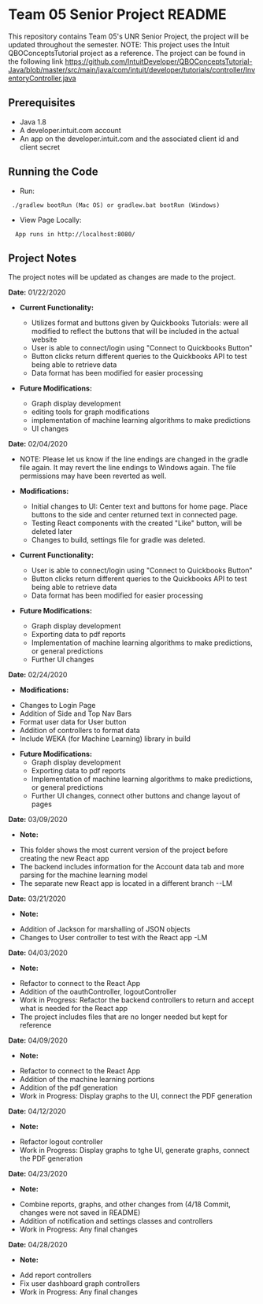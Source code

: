 # Team 05 Senior Project README
This repository contains Team 05's UNR Senior Project, the project will be updated throughout the semester.
NOTE: This project uses the Intuit QBOConceptsTutorial project as a reference. The project can be found in
the following link https://github.com/IntuitDeveloper/QBOConceptsTutorial-Java/blob/master/src/main/java/com/intuit/developer/tutorials/controller/InventoryController.java

## Prerequisites

* Java 1.8
* A developer.intuit.com account
* An app on the developer.intuit.com and the associated client id and client secret

## Running the Code

   * Run:
  ```
   ./gradlew bootRun (Mac OS) or gradlew.bat bootRun (Windows)
   ```

  * View Page Locally:
  ```
    App runs in http://localhost:8080/
   ```

## Project Notes
The project notes will be updated as changes are made to the project.

**Date:** 01/22/2020
* **Current Functionality:**
    - Utilizes format and buttons given by Quickbooks Tutorials: were all modified to reflect the buttons that will be included in the actual website
    - User is able to connect/login using "Connect to Quickbooks Button"
    - Button clicks return different queries to the Quickbooks API to test being able to retrieve data
    - Data format has been modified for easier processing

* **Future Modifications:**
    - Graph display development
    - editing tools for graph modifications
    - implementation of machine learning algorithms to make predictions
    - UI changes

**Date:** 02/04/2020
* NOTE: Please let us know if the line endings are changed in the gradle file again. It may revert the line endings to Windows again.
    The file permissions may have been reverted as well.
* **Modifications:**
  - Initial changes to UI: Center text and buttons for home page. Place buttons to the side and center returned text in connected page.
  - Testing React components with the created "Like" button, will be deleted later
  - Changes to build, settings file for gradle was deleted.

* **Current Functionality:**
   - User is able to connect/login using "Connect to Quickbooks Button"
   - Button clicks return different queries to the Quickbooks API to test being able to retrieve data
   - Data format has been modified for easier processing

* **Future Modifications:**
   - Graph display development
   - Exporting data to pdf reports
   - Implementation of machine learning algorithms to make predictions, or general predictions
   - Further UI changes

**Date:** 02/24/2020
* **Modifications:**
- Changes to Login Page
- Addition of Side and Top Nav Bars
- Format user data for User button
- Addition of controllers to format data
- Include WEKA (for Machine Learning) library in build

* **Future Modifications:**
  - Graph display development
  - Exporting data to pdf reports
  - Implementation of machine learning algorithms to make predictions, or general predictions
  - Further UI changes, connect other buttons and change layout of pages

**Date:** 03/09/2020
* **Note:**
- This folder shows the most current version of the project before creating the new React app
- The backend includes information for the Account data tab and more parsing for the machine learning model
- The separate new React app is located in a different branch --LM

**Date:** 03/21/2020
* **Note:**
- Addition of Jackson for marshalling of JSON objects
- Changes to User controller to test with the React app -LM

**Date:** 04/03/2020
* **Note:**
- Refactor to connect to the React App
- Addition of the oauthController, logoutController
- Work in Progress: Refactor the backend controllers to return and accept what is needed for the React app
- The project includes files that are no longer needed but kept for reference

**Date:** 04/09/2020
* **Note:**
- Refactor to connect to the React App
- Addition of the machine learning portions
- Addition of the pdf generation
- Work in Progress: Display graphs to the UI, connect the PDF generation

**Date:** 04/12/2020
* **Note:**
- Refactor logout controller
- Work in Progress: Display graphs to tghe UI, generate graphs, connect the PDF generation

**Date:** 04/23/2020
* **Note:**
- Combine reports, graphs, and other changes from (4/18 Commit, changes were not saved in README)
- Addition of notification and settings classes and controllers
- Work in Progress: Any final changes

**Date:** 04/28/2020
* **Note:**
- Add report controllers
- Fix user dashboard graph controllers
- Work in Progress: Any final changes

